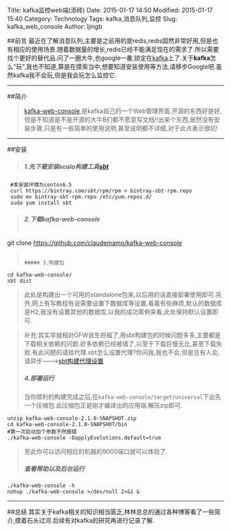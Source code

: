 Title: kafka监控web端(添砖)
Date: 2015-01-17 14:50
Modified: 2015-01-17 15:40
Category: Technology 
Tags: kafka,消息队列,监控
Slug: kafka_web_console
Author: ljingb

##前言
最近在了解消息队列,主要是之前用的是redis,redis固然非常好用,但是也有相应的使用场景.随着数据量的增长,redis已经不能满足现在的需求了.所以需要找个更好的替代品.问了一圈大牛,也google一番,锁定在[kafka](http://kafka.apache.org/)上了.关于**kafka**怎么"玩",我也不知道,算是在摸索当中,想要知道安装使用等方法,请移步Google吧.虽然kafka我不会玩,但是我会玩怎么监控它.

* * *

##简介
> 
> [kafka-web-console](https://github.com/claudemamo/kafka-web-console),是kafka自己的一个Web管理界面.开源的东西好是好,但是不知道是不是开源的大牛B们都不愿意写文档!!出来个东西,居然没有安装步骤,只是有一些简单的使用说明,甚至说明都不详细,对于此点表示很坑!

* * *

##安装
>
> ##### 1.先下载安装scala构建工具[sbt](http://www.scala-sbt.org/0.13/tutorial/Installing-sbt-on-Linux.html)
> 
```
 #本安装环境为centos6.5
 curl https://bintray.com/sbt/rpm/rpm > bintray-sbt-rpm.repo
 sudo mv bintray-sbt-rpm.repo /etc/yum.repos.d/
 sudo yum install sbt
```
>
> ##### 2.下载**kafka-web-console**
>
> ```
 git clone https://github.com/claudemamo/kafka-web-console  
> ```
>
> ##### 3.构建包
```
cd kafka-web-console/  
sbt dist
```
> 此处是构建出一个可用的standalone包来,以后用的话直接部署使用即可.另外,网上有写教程有说需要设置下数据库等设置,看着有些麻烦,默认的数据库是H2,我没有设置其他的数据库,以我的成功案例来看,此处保持默认设置即可.

> 补充:其实早就相对GFW说生祝福了,用sbt构建包的时候问题多多,主要都是下载相关依赖的问题.好多依赖已经被墙了,以至于下载巨慢无比,甚至下载失败.有此问题的请挂代理.sbt怎么设置代理?你问我,我也不会,但是总有人会,请异步--->[sbt构建代理设置](http://stackoverflow.com/questions/13803459/how-to-use-sbt-from-behind-proxy)
>
> ##### 4.部署运行
> 当你顺利的构建完成之后,在```kafka-web-console/target/universal```下出先一个压缩包.此压缩包正是刚才编译出的应用端.解压zip即可.
```
unzip kafka-web-console-2.1.0-SNAPSHOT.zip  
cd kafka-web-console-2.1.0-SNAPSHOT/bin
#第一次启动加个参数不然报错
./kafka-web-console -DapplyEvolutions.default=true
```
> 至此你可以访问相应的机器的9000端口就可以体验了.
> 
> ##### 查看帮助以及后台运行
```
./kafka-web-console -h  
nohup ./kafka-web-console >/dev/null 2>&1 &
```
* * *
##总结
其实关于kafka相关的知识相当匮乏,林林总总的通过各种博客看了一些简介,摸着石头过河.后续有对kafka的研究再进行记录了解.
